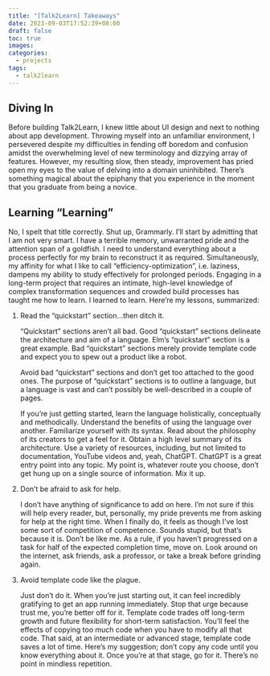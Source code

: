 ```yaml
---
title: "[Talk2Learn] Takeaways"
date: 2023-09-03T17:52:39+08:00
draft: false
toc: true
images:
categories:
  - projects
tags:
  - talk2learn
---
```


## Diving In

Before building Talk2Learn, I knew little about UI design and next to nothing about app development. Throwing myself into an unfamiliar environment, I persevered despite my difficulties in fending off boredom and confusion amidst the overwhelming level of new terminology and dizzying array of features. However, my resulting slow, then steady, improvement has pried open my eyes to the value of delving into a domain uninhibited. There’s something magical about the epiphany that you experience in the moment that you graduate from being a novice.

## Learning “Learning”

No, I spelt that title correctly. Shut up, Grammarly. I’ll start by admitting that I am not very smart. I have a terrible memory, unwarranted pride and the attention span of a goldfish. I need to understand everything about a process perfectly for my brain to reconstruct it as required. Simultaneously, my affinity for what I like to call “efficiency-optimization”, i.e. laziness, dampens my ability to study effectively for prolonged periods. Engaging in a long-term project that requires an intimate, high-level knowledge of complex transformation sequences and crowded build processes has taught me how to learn. I learned to learn. Here’re my lessons, summarized:

1. Read the “quickstart” section…then ditch it.

   “Quickstart” sections aren’t all bad. Good “quickstart” sections delineate the architecture and aim of a language. Elm’s “quickstart” section is a great example. Bad “quickstart” sections merely provide template code and expect you to spew out a product like a robot.

   Avoid bad “quickstart” sections and don’t get too attached to the good ones. The purpose of “quickstart” sections is to outline a language, but a language is vast and can’t possibly be well-described in a couple of pages.

   If you’re just getting started, learn the language holistically, conceptually and methodically. Understand the benefits of using the language over another. Familiarize yourself with its syntax. Read about the philosophy of its creators to get a feel for it. Obtain a high level summary of its architecture. Use a variety of resources, including, but not limited to documentation, YouTube videos and, yeah, ChatGPT. ChatGPT is a great entry point into any topic. My point is, whatever route you choose, don’t get hung up on a single source of information. Mix it up.

2. Don’t be afraid to ask for help.

   I don’t have anything of significance to add on here. I’m not sure if this will help every reader, but, personally, my pride prevents me from asking for help at the right time. When I finally do, it feels as though I’ve lost some sort of competition of competence. Sounds stupid, but that’s because it is. Don’t be like me. As a rule, if you haven’t progressed on a task for half of the expected completion time, move on. Look around on the internet, ask friends, ask a professor, or take a break before grinding again.

3. Avoid template code like the plague.

   Just don’t do it. When you’re just starting out, it can feel incredibly gratifying to get an app running immediately. Stop that urge because trust me, you’re better off for it. Template code trades off long-term growth and future flexibility for short-term satisfaction. You’ll feel the effects of copying too much code when you have to modify all that code. That said, at an intermediate or advanced stage, template code saves a lot of time. Here’s my suggestion; don’t copy any code until you know everything about it. Once you’re at that stage, go for it. There’s no point in mindless repetition.
